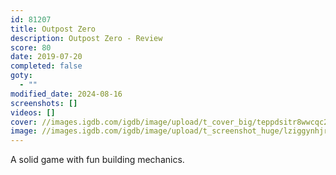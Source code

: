 ```yaml
---
id: 81207
title: Outpost Zero
description: Outpost Zero - Review
score: 80
date: 2019-07-20
completed: false
goty:
  - ""
modified_date: 2024-08-16
screenshots: []
videos: []
cover: //images.igdb.com/igdb/image/upload/t_cover_big/teppdsitr8wwcqc2kjiu.jpg
image: //images.igdb.com/igdb/image/upload/t_screenshot_huge/lziggynhjrcjgpluidku.jpg
---
```

A solid game with fun building mechanics.